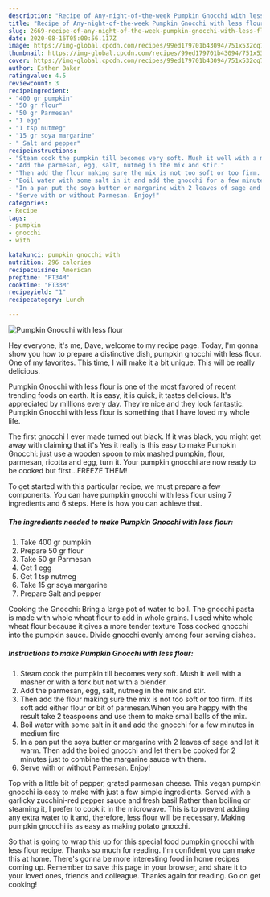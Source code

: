 ```yaml
---
description: "Recipe of Any-night-of-the-week Pumpkin Gnocchi with less flour"
title: "Recipe of Any-night-of-the-week Pumpkin Gnocchi with less flour"
slug: 2669-recipe-of-any-night-of-the-week-pumpkin-gnocchi-with-less-flour
date: 2020-08-16T05:00:56.117Z
image: https://img-global.cpcdn.com/recipes/99ed179701b43094/751x532cq70/pumpkin-gnocchi-with-less-flour-recipe-main-photo.jpg
thumbnail: https://img-global.cpcdn.com/recipes/99ed179701b43094/751x532cq70/pumpkin-gnocchi-with-less-flour-recipe-main-photo.jpg
cover: https://img-global.cpcdn.com/recipes/99ed179701b43094/751x532cq70/pumpkin-gnocchi-with-less-flour-recipe-main-photo.jpg
author: Esther Baker
ratingvalue: 4.5
reviewcount: 3
recipeingredient:
- "400 gr pumpkin"
- "50 gr flour"
- "50 gr Parmesan"
- "1 egg"
- "1 tsp nutmeg"
- "15 gr soya margarine"
- " Salt and pepper"
recipeinstructions:
- "Steam cook the pumpkin till becomes very soft. Mush it well with a masher or with a fork but not with a blender."
- "Add the parmesan, egg, salt, nutmeg in the mix and stir."
- "Then add the flour making sure the mix is not too soft or too firm. If its soft add either flour or bit of parmesan.When you are happy with the result take 2 teaspoons and use them to make small balls of the mix."
- "Boil water with some salt in it and add the gnocchi for a few minutes in medium fire"
- "In a pan put the soya butter or margarine with 2 leaves of sage and let it warm. Then add the boiled gnocchi and let them be cooked for 2 minutes just to combine the margarine sauce with them."
- "Serve with or without Parmesan. Enjoy!"
categories:
- Recipe
tags:
- pumpkin
- gnocchi
- with

katakunci: pumpkin gnocchi with 
nutrition: 296 calories
recipecuisine: American
preptime: "PT34M"
cooktime: "PT33M"
recipeyield: "1"
recipecategory: Lunch

---
```



![Pumpkin Gnocchi with less flour](https://img-global.cpcdn.com/recipes/99ed179701b43094/751x532cq70/pumpkin-gnocchi-with-less-flour-recipe-main-photo.jpg)

Hey everyone, it's me, Dave, welcome to my recipe page. Today, I'm gonna show you how to prepare a distinctive dish, pumpkin gnocchi with less flour. One of my favorites. This time, I will make it a bit unique. This will be really delicious.

Pumpkin Gnocchi with less flour is one of the most favored of recent trending foods on earth. It is easy, it is quick, it tastes delicious. It's appreciated by millions every day. They're nice and they look fantastic. Pumpkin Gnocchi with less flour is something that I have loved my whole life.

The first gnocchi I ever made turned out black. If it was black, you might get away with claiming that it&#39;s Yes it really is this easy to make Pumpkin Gnocchi: just use a wooden spoon to mix mashed pumpkin, flour, parmesan, ricotta and egg, turn it. Your pumpkin gnocchi are now ready to be cooked but first…FREEZE THEM!


To get started with this particular recipe, we must prepare a few components. You can have pumpkin gnocchi with less flour using 7 ingredients and 6 steps. Here is how you can achieve that.

<!--inarticleads1-->

##### The ingredients needed to make Pumpkin Gnocchi with less flour:

1. Take 400 gr pumpkin
1. Prepare 50 gr flour
1. Take 50 gr Parmesan
1. Get 1 egg
1. Get 1 tsp nutmeg
1. Take 15 gr soya margarine
1. Prepare  Salt and pepper


Cooking the Gnocchi: Bring a large pot of water to boil. The gnocchi pasta is made with whole wheat flour to add in whole grains. I used white whole wheat flour because it gives a more tender texture Toss cooked gnocchi into the pumpkin sauce. Divide gnocchi evenly among four serving dishes. 

<!--inarticleads2-->

##### Instructions to make Pumpkin Gnocchi with less flour:

1. Steam cook the pumpkin till becomes very soft. Mush it well with a masher or with a fork but not with a blender.
1. Add the parmesan, egg, salt, nutmeg in the mix and stir.
1. Then add the flour making sure the mix is not too soft or too firm. If its soft add either flour or bit of parmesan.When you are happy with the result take 2 teaspoons and use them to make small balls of the mix.
1. Boil water with some salt in it and add the gnocchi for a few minutes in medium fire
1. In a pan put the soya butter or margarine with 2 leaves of sage and let it warm. Then add the boiled gnocchi and let them be cooked for 2 minutes just to combine the margarine sauce with them.
1. Serve with or without Parmesan. Enjoy!


Top with a little bit of pepper, grated parmesan cheese. This vegan pumpkin gnocchi is easy to make with just a few simple ingredients. Served with a garlicky zucchini-red pepper sauce and fresh basil Rather than boiling or steaming it, I prefer to cook it in the microwave. This is to prevent adding any extra water to it and, therefore, less flour will be necessary. Making pumpkin gnocchi is as easy as making potato gnocchi. 

So that is going to wrap this up for this special food pumpkin gnocchi with less flour recipe. Thanks so much for reading. I'm confident you can make this at home. There's gonna be more interesting food in home recipes coming up. Remember to save this page in your browser, and share it to your loved ones, friends and colleague. Thanks again for reading. Go on get cooking!
